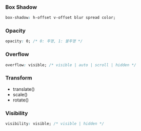 ### Box Shadow

```css
box-shadow: h-offset v-offset blur spread color;
```



### Opacity

```css
opacity: 0; /* 0: 투명, 1: 불투명 */
```



### Overflow

```css
overflow: visible; /* visible | auto | scroll | hidden */
```



### Transform

- translate()
- scale()
- rotate()



### Visibility

```css
visibility: visible; /* visible | hidden */
```



